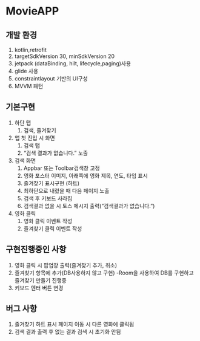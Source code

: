# MovieAPP


## 개발 환경

1. kotlin,retrofit 
2. targetSdkVersion 30, minSdkVersion 20
3. jetpack (dataBinding, hilt, lifecycle,paging)사용
4. glide 사용 
5. constraintlayout 기반의 UI구성
6. MVVM 패턴

## 기본구현

1. 하단 탭 
    1. 검색, 즐겨찾기 
2. 앱 첫 진입 시 화면 
    1. 검색 탭 
    2. “검색 결과가 없습니다.” 노출 
3. 검색 화면 
    1. Appbar 또는 Toolbar검색창 고정 
    2. 영화 포스터 이미지, 아래쪽에 영화 제목, 연도, 타입 표시 
    3. 즐겨찾기 표시구현 (하트)
    4. 최하단으로 내렸을 때 다음 페이지 노출 
    5. 검색 후 키보드 사라짐 
    6. 검색결과 없을 시 토스 메시지 출력(”검색결과가 없습니다.”)
4. 영화 클릭
    1. 영화 클릭 이벤트 작성 
    2. 즐겨찾기 클릭 이벤트 작성  

## 구현진행중인 사항

1. 영화 클릭 시 팝업창 출력(즐겨찾기 추가, 취소)
2. 즐겨찾기 항목에 추가(DB사용하지 않고 구현)
  -Room을 사용하여 DB를 구현하고 즐겨찾기 만들기 진행중
3. 키보드 엔터 버튼 변경 

## 버그 사항

1. 즐겨찾기 하트 표시 페이지 이동 시 다른 영화에 클릭됨
2. 검색 결과 출력 후 없는 결과 검색 시 초기화 안됨 
